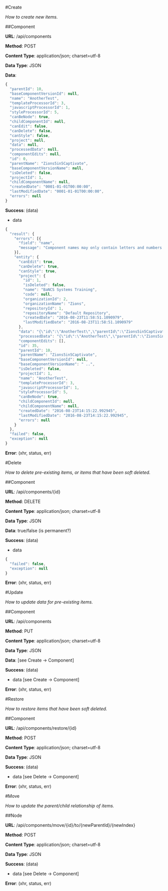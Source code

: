#Create

_How to create new items._

##Component

**URL**: /api/components

**Method**: POST

**Content Type**: application/json; charset=utf-8

**Data Type**: JSON

**Data**:
```javascript
{
  "parentId": 10,
  "baseComponentVersionId": null,
  "name": "AnotherTest",
  "templateProcessorId": 3,
  "javascriptProcessorId": 1,
  "styleProcessorId": 5,
  "canBeNode": true,
  "childComponentId": null,
  "canEdit": false,
  "canDelete": false,
  "canStyle": false,
  "project": null,
  "data": null,
  "processedData": null,
  "componentEdits": null,
  "id": 0,
  "parentName": "Zions5in5Captivate",
  "baseComponentVersionName": null,
  "isDeleted": false,
  "projectId": 1,
  "childComponentName": null,
  "createdDate": "0001-01-01T00:00:00",
  "lastModifiedDate": "0001-01-01T00:00:00",
  "errors": null
}
```

**Success**: (data)
- data
```javascript
{
  "result": {
    "errors": [{
      "field": "name",
      "message": "Component names may only contain letters and numbers."
    }],
    "entity": {
      "canEdit": true,
      "canDelete": true,
      "canStyle": true,
      "project": {
        "id": 1,
        "isDeleted": false,
        "name": "BaNCS Systems Training",
        "code": null,
        "organizationId": 2,
        "organizationName": "Zions",
        "repositoryId": 1,
        "repositoryName": "Default Repository",
        "createdDate": "2016-08-23T11:58:51.1090979",
        "lastModifiedDate": "2016-08-23T11:58:51.1090979"
      },
      "data": "{\"id\":\"AnotherTest\",\"parentId\":\"Zions5in5Captivate\",\"template\":null,\"schema\":\"{\\n}\",\"attachedSchema\":\"{\\n}\",\"style\":null,\"globalStyle\":null,\"data\":\"{\\n}\",\"previewShell\":null,\"javascript\":null,\"globalJavascript\":null,\"dynamicContent\":null,\"templateProcessorId\":3,\"javascriptProcessorId\":1,\"styleProcessorId\":5,\"languageOverrides\":null}",
      "processedData": "{\"id\":\"AnotherTest\",\"parentId\":\"Zions5in5Captivate\",\"template\":null,\"schema\":\"{\\n}\",\"attachedSchema\":\"{\\n}\",\"style\":null,\"globalStyle\":null,\"data\":\"{\\n}\",\"previewShell\":null,\"javascript\":null,\"globalJavascript\":null,\"dynamicContent\":null,\"templateProcessorId\":3,\"javascriptProcessorId\":1,\"styleProcessorId\":5,\"languageOverrides\":null}",
      "componentEdits": [],
      "id": 35,
      "parentId": 10,
      "parentName": "Zions5in5Captivate",
      "baseComponentVersionId": null,
      "baseComponentVersionName": " ..",
      "isDeleted": false,
      "projectId": 1,
      "name": "AnotherTest",
      "templateProcessorId": 3,
      "javascriptProcessorId": 1,
      "styleProcessorId": 5,
      "canBeNode": true,
      "childComponentId": null,
      "childComponentName": null,
      "createdDate": "2016-08-23T14:15:22.992945",
      "lastModifiedDate": "2016-08-23T14:15:22.992945",
      "errors": null
    }
  },
  "failed": false,
  "exception": null
}
```

**Error**: (xhr, status, err)

#Delete

_How to delete pre-existing items, or items that have been soft deleted._

##Component

**URL**: /api/components/{id}

**Method**: DELETE

**Content Type**: application/json; charset=utf-8

**Data Type**: JSON

**Data**: true/false (is permanent?)

**Success**: (data)
- data
```javascript
{
  "failed": false,
  "exception": null
}
```

**Error**: (xhr, status, err)

#Update

_How to update data for pre-existing items._

##Component

**URL**: /api/components

**Method**: PUT

**Content Type**: application/json; charset=utf-8

**Data Type**: JSON

**Data**: [see Create -> Component]

**Success**: (data)
- data [see Create -> Component]

**Error**: (xhr, status, err)

#Restore

_How to restore items that have been soft deleted._

##Component

**URL**: /api/components/restore/{id}

**Method**: POST

**Content Type**: application/json; charset=utf-8

**Data Type**: JSON

**Success**: (data)
- data [see Delete -> Component]

**Error**: (xhr, status, err)

#Move

_How to update the parent/child relationship of items._

##Node

**URL**: /api/components/move/{id}/to/{newParentId}/{newIndex}

**Method**: POST

**Content Type**: application/json; charset=utf-8

**Data Type**: JSON

**Success**: (data)
- data [see Delete -> Component]

**Error**: (xhr, status, err)

